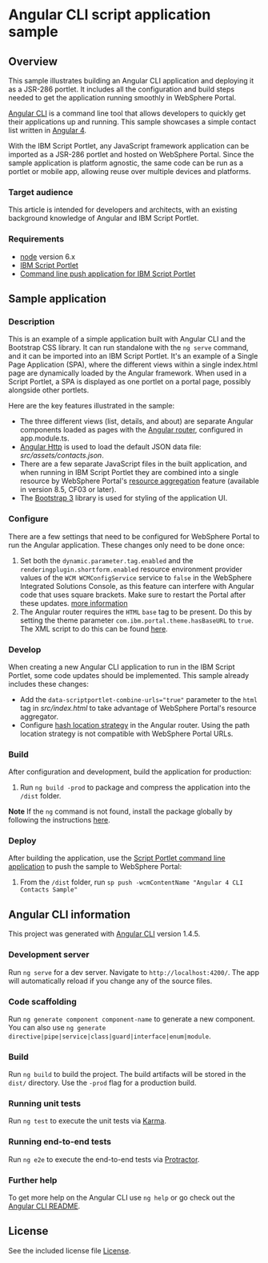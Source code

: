 # Angular CLI script application sample

## Overview

This sample illustrates building an Angular CLI application and deploying it as a JSR-286 portlet. It includes all the configuration and build steps needed to get the application running smoothly in WebSphere Portal.

[Angular CLI](https://cli.angular.io/) is a command line tool that allows developers to quickly get their applications up and running. This sample showcases a simple contact list written in [Angular 4](https://angular.io/).

With the IBM Script Portlet, any JavaScript framework application can be imported as a JSR-286 portlet and hosted on WebSphere Portal. Since the sample application is platform agnostic, the same code can be run as a portlet or mobile app, allowing reuse over multiple devices and platforms.

### Target audience

This article is intended for developers and architects, with an existing background knowledge of Angular and IBM Script Portlet. 

### Requirements

- [node](https://nodejs.org/en/) version 6.x
- [IBM Script Portlet](https://www.ibm.com/support/knowledgecenter/en/SSHRKX_8.5.0/script/script-portlet/prerequisites.html)
- [Command line push application for IBM Script Portlet](https://www.ibm.com/support/knowledgecenter/en/SSHRKX_8.5.0/script/script-portlet/cmd_line_push.html)

## Sample application 

### Description

This is an example of a simple application built with Angular CLI and the Bootstrap CSS library. It can run standalone with the `ng serve` command, and it can be imported into an IBM Script Portlet. It's an example of a Single Page Application (SPA), where the different views within a single index.html page are dynamically loaded by the Angular framework. When used in a Script Portlet, a SPA is displayed as one portlet on a portal page, possibly alongside other portlets. 

Here are the key features illustrated in the sample:

* The three different views (list, details, and about) are separate Angular components loaded as pages with the [Angular router](https://angular.io/guide/router), configured in app.module.ts.
* [Angular Http](https://angular.io/api/http/Http) is used to load the default JSON data file: *src/assets/contacts.json*.
* There are a few separate JavaScript files in the built application, and when running in IBM Script Portlet they are combined into a single resource by WebSphere Portal's [resource aggregation](https://www.ibm.com/support/knowledgecenter/en/SSYJ99_8.5.0/dev-theme/themeopt_reso_agg.html) feature (available in version 8.5, CF03 or later).
* The [Bootstrap 3](https://getbootstrap.com/docs/3.3/) library is used for styling of the application UI.

### Configure

There are a few settings that need to be configured for WebSphere Portal to run the Angular application. These changes only need to be done once:

1. Set both the `dynamic.parameter.tag.enabled` and the `renderingplugin.shortform.enabled` resource environment provider values of the `WCM WCMConfigService` service to `false` in the WebSphere Integrated Solutions Console, as this feature can interfere with Angular code that uses square brackets. Make sure to restart the Portal after these updates. [more information](https://www.ibm.com/support/knowledgecenter/en/SSDK36_8.5.0/wcm/wcm_tags_behavior.html)
2. The Angular router requires the `HTML` `base` tag to be present. Do this by setting the theme parameter `com.ibm.portal.theme.hasBaseURL` to `true`. The XML script to do this can be found [here](https://www.ibm.com/support/knowledgecenter/en/SSYJ99_8.5.0/wcm/prevent_friendly_url_redirects.html).

### Develop

When creating a new Angular CLI application to run in the IBM Script Portlet, some code updates should be implemented. This sample already includes these changes:

* Add the `data-scriptportlet-combine-urls="true"` parameter to the `html` tag in *src/index.html* to take advantage of WebSphere Portal's resource aggregator.
* Configure [hash location strategy](https://angular.io/guide/router#hashlocationstrategy) in the Angular router. Using the path location strategy is not compatible with WebSphere Portal URLs.

### Build

After configuration and development, build the application for production:

1. Run `ng build -prod` to package and compress the application into the `/dist` folder.

**Note** If the `ng` command is not found, install the package globally by following the instructions [here](https://github.com/angular/angular-cli#installation).

### Deploy

After building the application, use the [Script Portlet command line application](https://www.ibm.com/support/knowledgecenter/en/SSHRKX_8.5.0/script/script-portlet/cmd_line_push_ovr.html) to push the sample to WebSphere Portal:

1. From the `/dist` folder, run `sp push -wcmContentName "Angular 4 CLI Contacts Sample"`

## Angular CLI information

This project was generated with [Angular CLI](https://github.com/angular/angular-cli) version 1.4.5.

### Development server

Run `ng serve` for a dev server. Navigate to `http://localhost:4200/`. The app will automatically reload if you change any of the source files.

### Code scaffolding

Run `ng generate component component-name` to generate a new component. You can also use `ng generate directive|pipe|service|class|guard|interface|enum|module`.

### Build

Run `ng build` to build the project. The build artifacts will be stored in the `dist/` directory. Use the `-prod` flag for a production build.

### Running unit tests

Run `ng test` to execute the unit tests via [Karma](https://karma-runner.github.io).

### Running end-to-end tests

Run `ng e2e` to execute the end-to-end tests via [Protractor](http://www.protractortest.org/).

### Further help

To get more help on the Angular CLI use `ng help` or go check out the [Angular CLI README](https://github.com/angular/angular-cli/blob/master/README.md).

## License

See the included license file [License](LICENSE).
